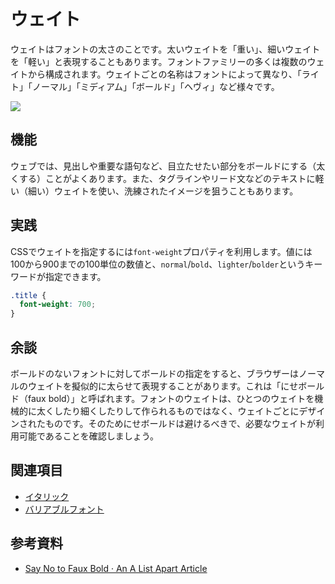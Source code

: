 # ウェイト

ウェイトはフォントの太さのことです。太いウェイトを「重い」、細いウェイトを「軽い」と表現することもあります。フォントファミリーの多くは複数のウェイトから構成されます。ウェイトごとの名称はフォントによって異なり、「ライト」「ノーマル」「ミディアム」「ボールド」「ヘヴィ」など様々です。

![](https://drafts.csswg.org/css-fonts-3/optimaweights.png)

## 機能

ウェブでは、見出しや重要な語句など、目立たせたい部分をボールドにする（太くする）ことがよくあります。また、タグラインやリード文などのテキストに軽い（細い）ウェイトを使い、洗練されたイメージを狙うこともあります。

## 実践

CSSでウェイトを指定するには`font-weight`プロパティを利用します。値には100から900までの100単位の数値と、`normal`/`bold`、`lighter`/`bolder`というキーワードが指定できます。

```css
.title {
  font-weight: 700;
}
```

## 余談

ボールドのないフォントに対してボールドの指定をすると、ブラウザーはノーマルのウェイトを擬似的に太らせて表現することがあります。これは「にせボールド（faux bold）」と呼ばれます。フォントのウェイトは、ひとつのウェイトを機械的に太くしたり細くしたりして作られるものではなく、ウェイトごとにデザインされたものです。そのためにせボールドは避けるべきで、必要なウェイトが利用可能であることを確認しましょう。

## 関連項目

- [イタリック](#)
- [バリアブルフォント](#)

## 参考資料

- [Say No to Faux Bold · An A List Apart Article](https://alistapart.com/article/say-no-to-faux-bold)
